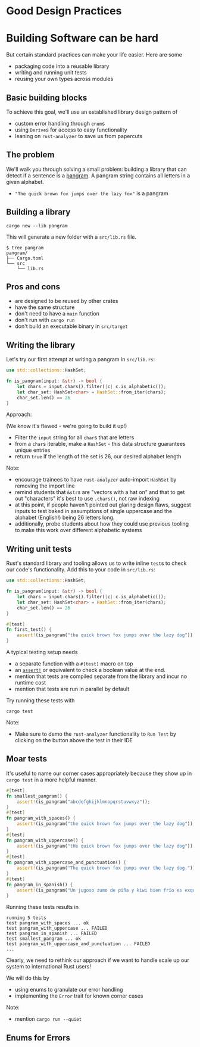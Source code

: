 # Good Design Practices

# Building Software can be hard

But certain standard practices can make your life easier.
Here are some

* packaging code into a reusable library
* writing and running unit tests
* reusing your own types across modules

## Basic building blocks

To achieve this goal, we'll use an established library design pattern of
* custom error handling through `enum`s
* using `Derive`s for access to easy functionality
* leaning on `rust-analyzer` to save us from papercuts

## The problem

We'll walk you through solving a small problem: building a library that can detect if a sentence is a [pangram](https://en.wikipedia.org/wiki/Pangram). A pangram string contains all letters in a given alphabet.

* `"The quick brown fox jumps over the lazy fox"` is a pangram

## Building a library

```console
cargo new --lib pangram
```

This will generate a new folder with a `src/lib.rs` file.

```text
$ tree pangram
pangram/
├── Cargo.toml
└── src
    └── lib.rs
```

## Pros and cons

* are designed to be reused by other crates
* have the same structure
* don't need to have a `main` function
* don't run with `cargo run`
* don't build an executable binary in `src/target`

## Writing the library

Let's try our first attempt at writing a pangram in `src/lib.rs`:

```rust [1|4|6]
use std::collections::HashSet;

fn is_pangram(input: &str) -> bool {
    let chars = input.chars().filter(|c| c.is_alphabetic());
    let char_set: HashSet<char> = HashSet::from_iter(chars);
    char_set.len() == 26    
}
```

Approach:

(We know it's flawed  - we're going to build it up!)

* Filter the `input` string for all `char`s that are letters
* from a `char`s iterable, make a `HashSet` - this data structure guarantees unique entries
* return `true` if the length of the set is 26, our desired alphabet length

Note:

* encourage trainees to have `rust-analyzer` auto-import `HashSet` by removing the import line
* remind students that `&str`s are "vectors with a hat on" and that to get out "characters" it's best to use `.chars()`, not raw indexing
* at this point, if people haven't pointed out glaring design flaws, suggest inputs to test baked in assumptions of single uppercase and the alphabet (English!) being 26 letters long.
* additionally, probe students about how they could use previous tooling to make this work over different alphabetic systems

## Writing unit tests

Rust's standard library and tooling allows us to write inline `test`s to check our code's functionality. Add this to your code in `src/lib.rs`:

```rust [9-12]
use std::collections::HashSet;

fn is_pangram(input: &str) -> bool {
    let chars = input.chars().filter(|c| c.is_alphabetic());
    let char_set: HashSet<char> = HashSet::from_iter(chars);
    char_set.len() == 26    
}

#[test]
fn first_test() {
    assert!(is_pangram("the quick brown fox jumps over the lazy dog"));
}
```

A typical testing setup needs
* a separate function with a `#[test]` macro on top
* an [`assert!`](https://doc.rust-lang.org/stable/std/macro.assert.html) or equivalent to check a boolean value at the end.
* mention that tests are compiled separate from the library and incur no runtime cost
* mention that tests are run in parallel by default

Try running these tests with

```console
cargo test
```

Note:

* Make sure to demo the `rust-analyzer` functionality to `Run Test` by clicking on the button above the test in their IDE

## Moar tests

It's useful to name our corner cases appropriately because they show up in `cargo test` in a more helpful manner.

```rust nocompile
#[test]
fn smallest_pangram() {
    assert!(is_pangram("abcdefghijklmnopqrstuvwxyz"));
}
#[test]
fn pangram_with_spaces() {
    assert!(is_pangram("the quick brown fox jumps over the lazy dog"));
}
#[test]
fn pangram_with_uppercase() {
    assert!(is_pangram("tHe quick brown fox jumps over the lazy dog"));
}
#[test]
fn pangram_with_uppercase_and_punctuation() {
    assert!(is_pangram("The quick brown fox jumps over the lazy dog."));
}
#[test]
fn pangram_in_spanish() {
    assert!(is_pangram("Un jugoso zumo de piña y kiwi bien frío es exquisito y no lleva alcohol"));
}
```

Running these tests results in

```text
running 5 tests
test pangram_with_spaces ... ok
test pangram_with_uppercase ... FAILED
test pangram_in_spanish ... FAILED
test smallest_pangram ... ok
test pangram_with_uppercase_and_punctuation ... FAILED
...
```

Clearly, we need to rethink our approach if we want to handle scale up our system to international Rust users!

We will do this by

* using enums to granulate our error handling
* implementing the `Error` trait for known corner cases

Note:

* mention `cargo run --quiet`

## Enums for Errors

